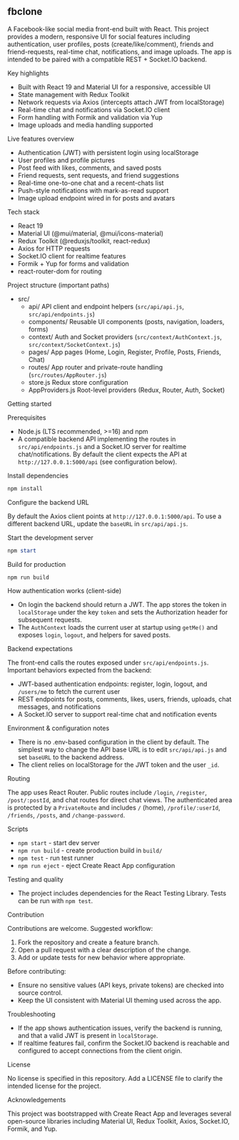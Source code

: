 ## fbclone

A Facebook-like social media front-end built with React. This project provides a modern, responsive UI for social features including authentication, user profiles, posts (create/like/comment), friends and friend-requests, real-time chat, notifications, and image uploads. The app is intended to be paired with a compatible REST + Socket.IO backend.

Key highlights

- Built with React 19 and Material UI for a responsive, accessible UI
- State management with Redux Toolkit
- Network requests via Axios (intercepts attach JWT from localStorage)
- Real-time chat and notifications via Socket.IO client
- Form handling with Formik and validation via Yup
- Image uploads and media handling supported

Live features overview

- Authentication (JWT) with persistent login using localStorage
- User profiles and profile pictures
- Post feed with likes, comments, and saved posts
- Friend requests, sent requests, and friend suggestions
- Real-time one-to-one chat and a recent-chats list
- Push-style notifications with mark-as-read support
- Image upload endpoint wired in for posts and avatars

Tech stack

- React 19
- Material UI (@mui/material, @mui/icons-material)
- Redux Toolkit (@reduxjs/toolkit, react-redux)
- Axios for HTTP requests
- Socket.IO client for realtime features
- Formik + Yup for forms and validation
- react-router-dom for routing

Project structure (important paths)

- src/
  - api/           API client and endpoint helpers (`src/api/api.js`, `src/api/endpoints.js`)
  - components/    Reusable UI components (posts, navigation, loaders, forms)
  - context/       Auth and Socket providers (`src/context/AuthContext.js`, `src/context/SocketContext.js`)
  - pages/         App pages (Home, Login, Register, Profile, Posts, Friends, Chat)
  - routes/        App router and private-route handling (`src/routes/AppRouter.js`)
  - store.js       Redux store configuration
  - AppProviders.js Root-level providers (Redux, Router, Auth, Socket)

Getting started

Prerequisites

- Node.js (LTS recommended, >=16) and npm
- A compatible backend API implementing the routes in `src/api/endpoints.js` and a Socket.IO server for realtime chat/notifications. By default the client expects the API at `http://127.0.0.1:5000/api` (see configuration below).

Install dependencies

```powershell
npm install
```

Configure the backend URL

By default the Axios client points at `http://127.0.0.1:5000/api`. To use a different backend URL, update the `baseURL` in `src/api/api.js`.

Start the development server

```powershell
npm start
```

Build for production

```powershell
npm run build
```

How authentication works (client-side)

- On login the backend should return a JWT. The app stores the token in `localStorage` under the key `token` and sets the Authorization header for subsequent requests.
- The `AuthContext` loads the current user at startup using `getMe()` and exposes `login`, `logout`, and helpers for saved posts.

Backend expectations

The front-end calls the routes exposed under `src/api/endpoints.js`. Important behaviors expected from the backend:

- JWT-based authentication endpoints: register, login, logout, and `/users/me` to fetch the current user
- REST endpoints for posts, comments, likes, users, friends, uploads, chat messages, and notifications
- A Socket.IO server to support real-time chat and notification events

Environment & configuration notes

- There is no .env-based configuration in the client by default. The simplest way to change the API base URL is to edit `src/api/api.js` and set `baseURL` to the backend address.
- The client relies on localStorage for the JWT token and the user `_id`.

Routing

The app uses React Router. Public routes include `/login`, `/register`, `/post/:postId`, and chat routes for direct chat views. The authenticated area is protected by a `PrivateRoute` and includes `/` (home), `/profile/:userId`, `/friends`, `/posts`, and `/change-password`.

Scripts

- `npm start` - start dev server
- `npm run build` - create production build in `build/`
- `npm test` - run test runner
- `npm run eject` - eject Create React App configuration

Testing and quality

- The project includes dependencies for the React Testing Library. Tests can be run with `npm test`.

Contribution

Contributions are welcome. Suggested workflow:

1. Fork the repository and create a feature branch.
2. Open a pull request with a clear description of the change.
3. Add or update tests for new behavior where appropriate.

Before contributing:

- Ensure no sensitive values (API keys, private tokens) are checked into source control.
- Keep the UI consistent with Material UI theming used across the app.

Troubleshooting

- If the app shows authentication issues, verify the backend is running, and that a valid JWT is present in `localStorage`.
- If realtime features fail, confirm the Socket.IO backend is reachable and configured to accept connections from the client origin.

License

No license is specified in this repository. Add a LICENSE file to clarify the intended license for the project.

Acknowledgements

This project was bootstrapped with Create React App and leverages several open-source libraries including Material UI, Redux Toolkit, Axios, Socket.IO, Formik, and Yup.
